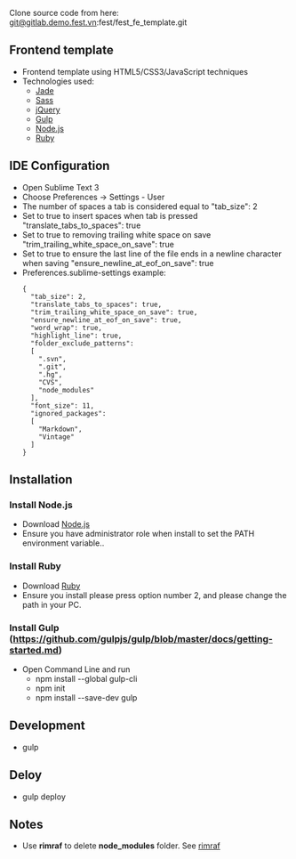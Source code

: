 Clone source code from here: git@gitlab.demo.fest.vn:fest/fest_fe_template.git

## Frontend template
  - Frontend template using HTML5/CSS3/JavaScript techniques
  - Technologies used:
    * [Jade](http://jade-lang.com)
    * [Sass](http://sass-lang.com)
    * [jQuery](http://jquery.com)
    * [Gulp](http://gulpjs.com/)
    * [Node.js](http://nodejs.org)
    * [Ruby](http://rubyinstaller.org)

## IDE Configuration
- Open Sublime Text 3
- Choose Preferences -> Settings - User
- The number of spaces a tab is considered equal to "tab_size": 2
- Set to true to insert spaces when tab is pressed "translate_tabs_to_spaces": true
- Set to true to removing trailing white space on save "trim_trailing_white_space_on_save": true
- Set to true to ensure the last line of the file ends in a newline character when saving "ensure_newline_at_eof_on_save": true
- Preferences.sublime-settings example:
  ```
  {
    "tab_size": 2,
    "translate_tabs_to_spaces": true,
    "trim_trailing_white_space_on_save": true,
    "ensure_newline_at_eof_on_save": true,
    "word_wrap": true,
    "highlight_line": true,
    "folder_exclude_patterns":
    [
      ".svn",
      ".git",
      ".hg",
      "CVS",
      "node_modules"
    ],
    "font_size": 11,
    "ignored_packages":
    [
      "Markdown",
      "Vintage"
    ]
  }
  ```

## Installation
### Install Node.js
  - Download [Node.js](http://nodejs.org)
  - Ensure you have administrator role when install to set the PATH environment variable..

### Install Ruby
  - Download [Ruby](http://rubyinstaller.org/downloads)
  - Ensure you install please press option number 2, and please change the path in your PC.

### Install Gulp (https://github.com/gulpjs/gulp/blob/master/docs/getting-started.md)
  - Open Command Line and run
    * npm install --global gulp-cli
    * npm init
    * npm install --save-dev gulp


## Development
  - gulp

## Deloy
  - gulp deploy

## Notes
  - Use **rimraf** to delete **node_modules** folder. See [rimraf](https://github.com/isaacs/rimraf)
